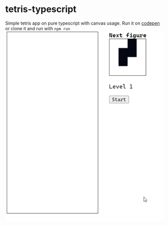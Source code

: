 # tetris-typescript
Simple tetris app on pure typescript with canvas usage. 
Run it on [codepen](https://codepen.io/bartercodepen/pen/zYKGreQ) or clone it and run with <code>npm run</code>
![Tetris](tetris.gif "Tetris")
